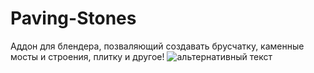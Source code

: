 # Paving-Stones


Аддон для блендера, позваляющий создавать брусчатку, каменные мосты и строения, плитку и другое!
![альтернативный текст]()
